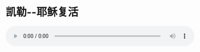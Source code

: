 # 凯勒--耶稣复活

<audio style="width: 100%;" preload="false" controls controlslist="nodownload"><source src="http://file.simai.life/audio/mp3/old/12201.mp3" type="audio/mpeg">Your browser does not support the audio element.</audio>


